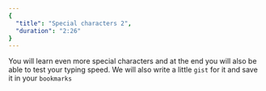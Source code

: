 ```yaml
---
{
  "title": "Special characters 2",
  "duration": "2:26"
}
---
```


You will learn even more special characters and at the end you will also be able to test your typing speed. We will also write a little `gist` for it and save it in your `bookmarks`
